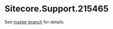 # Sitecore.Support.215465

See [master branch](https://github.com/sitecoresupport/Sitecore.Support.215465) for details.